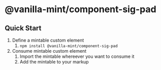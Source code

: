 # @vanilla-mint/component-sig-pad

## Quick Start

1. Define a mintable custom element
    1. `npm install @vanilla-mint/component-sig-pad`
1. Consume mintable custom element
    1. Import the mintable whereever you want to consume it
    1. Add the mintable to your markup